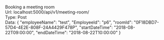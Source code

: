 Booking a meeting room<br>
Url: localhost:5000/api/v1/meeting-room/ <br>
Type: Post <br>
Data: {
  "employeeName": "test",
  "EmployeeId": "p6",
  "roomId": "0F18DBD7-57D4-4E2E-808F-24A4429F478P",
  "startDateTime": "2018-08-22T09:00:00",
  "endDateTime": "2018-08-22T10:00:00"
}
<br>